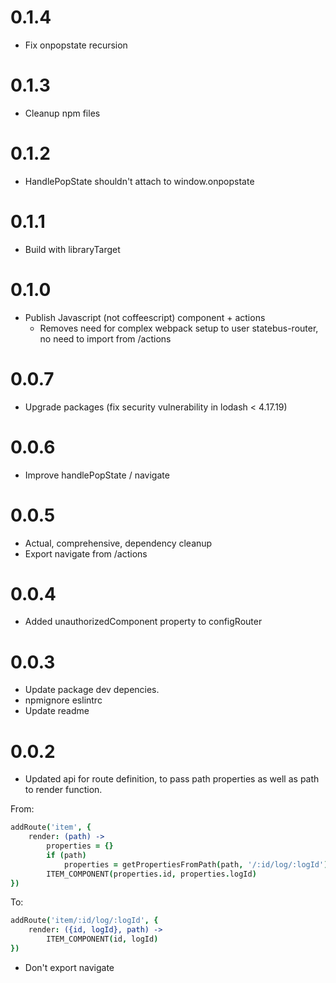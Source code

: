 # 0.1.4
- Fix onpopstate recursion

# 0.1.3
- Cleanup npm files

# 0.1.2
- HandlePopState shouldn't attach to window.onpopstate

# 0.1.1
- Build with libraryTarget

# 0.1.0
- Publish Javascript (not coffeescript) component + actions
    - Removes need for complex webpack setup to user statebus-router, no need to import from /actions

# 0.0.7
- Upgrade packages (fix security vulnerability in lodash < 4.17.19)

# 0.0.6
- Improve handlePopState / navigate

# 0.0.5
- Actual, comprehensive, dependency cleanup
- Export navigate from /actions

# 0.0.4
- Added unauthorizedComponent property to configRouter

# 0.0.3
- Update package dev depencies.
- npmignore eslintrc
- Update readme

# 0.0.2
- Updated api for route definition, to pass path properties as well as path to render function.

From:
```coffee
addRoute('item', {
    render: (path) ->
        properties = {}
        if (path)
            properties = getPropertiesFromPath(path, '/:id/log/:logId')
        ITEM_COMPONENT(properties.id, properties.logId)
})
```


To:
```coffee
addRoute('item/:id/log/:logId', {
    render: ({id, logId}, path) ->
        ITEM_COMPONENT(id, logId)
})
```

- Don't export navigate 

